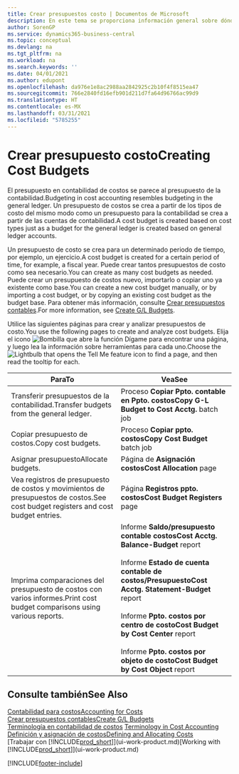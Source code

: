 ```yaml
---
title: Crear presupuestos costo | Documentos de Microsoft
description: En este tema se proporciona información general sobre dónde crear y analizar presupuestos de costos.
author: SorenGP
ms.service: dynamics365-business-central
ms.topic: conceptual
ms.devlang: na
ms.tgt_pltfrm: na
ms.workload: na
ms.search.keywords: ''
ms.date: 04/01/2021
ms.author: edupont
ms.openlocfilehash: da976e1e8ac2988aa2842925c2b10f4f8515ea47
ms.sourcegitcommit: 766e2840fd16efb901d211d7fa64d96766ac99d9
ms.translationtype: HT
ms.contentlocale: es-MX
ms.lasthandoff: 03/31/2021
ms.locfileid: "5785255"
---
```

# <a name="creating-cost-budgets"></a><span data-ttu-id="ba8de-103">Crear presupuesto costo</span><span class="sxs-lookup"><span data-stu-id="ba8de-103">Creating Cost Budgets</span></span>
<span data-ttu-id="ba8de-104">El presupuesto en contabilidad de costos se parece al presupuesto de la contabilidad.</span><span class="sxs-lookup"><span data-stu-id="ba8de-104">Budgeting in cost accounting resembles budgeting in the general ledger.</span></span> <span data-ttu-id="ba8de-105">Un presupuesto de costos se crea a partir de los tipos de costo del mismo modo como un presupuesto para la contabilidad se crea a partir de las cuentas de contabilidad.</span><span class="sxs-lookup"><span data-stu-id="ba8de-105">A cost budget is created based on cost types just as a budget for the general ledger is created based on general ledger accounts.</span></span>  

<span data-ttu-id="ba8de-106">Un presupuesto de costo se crea para un determinado periodo de tiempo, por ejemplo, un ejercicio.</span><span class="sxs-lookup"><span data-stu-id="ba8de-106">A cost budget is created for a certain period of time, for example, a fiscal year.</span></span> <span data-ttu-id="ba8de-107">Puede crear tantos presupuestos de costo como sea necesario.</span><span class="sxs-lookup"><span data-stu-id="ba8de-107">You can create as many cost budgets as needed.</span></span> <span data-ttu-id="ba8de-108">Puede crear un presupuesto de costos nuevo, importarlo o copiar uno ya existente como base.</span><span class="sxs-lookup"><span data-stu-id="ba8de-108">You can create a new cost budget manually, or by importing a cost budget, or by copying an existing cost budget as the budget base.</span></span> <span data-ttu-id="ba8de-109">Para obtener más información, consulte [Crear presupuestos contables](finance-how-create-budgets.md).</span><span class="sxs-lookup"><span data-stu-id="ba8de-109">For more information, see [Create G/L Budgets](finance-how-create-budgets.md).</span></span>

<span data-ttu-id="ba8de-110">Utilice las siguientes páginas para crear y analizar presupuestos de costo.</span><span class="sxs-lookup"><span data-stu-id="ba8de-110">You use the following pages to create and analyze cost budgets.</span></span> <span data-ttu-id="ba8de-111">Elija el icono ![Bombilla que abre la función Dígame](media/ui-search/search_small.png "Dígame qué desea hacer") para encontrar una página, y luego lea la información sobre herramientas para cada uno.</span><span class="sxs-lookup"><span data-stu-id="ba8de-111">Choose the ![Lightbulb that opens the Tell Me feature](media/ui-search/search_small.png "Tell me what you want to do") icon to find a page, and then read the tooltip for each.</span></span>

|<span data-ttu-id="ba8de-112">Para</span><span class="sxs-lookup"><span data-stu-id="ba8de-112">To</span></span>|<span data-ttu-id="ba8de-113">Vea</span><span class="sxs-lookup"><span data-stu-id="ba8de-113">See</span></span>|  
|--------|---------|  
|<span data-ttu-id="ba8de-114">Transferir presupuestos de la contabilidad.</span><span class="sxs-lookup"><span data-stu-id="ba8de-114">Transfer budgets from the general ledger.</span></span>|<span data-ttu-id="ba8de-115">Proceso **Copiar Ppto. contable en Ppto. costos**</span><span class="sxs-lookup"><span data-stu-id="ba8de-115">**Copy G-L Budget to Cost Acctg.** batch job</span></span>|  
|<span data-ttu-id="ba8de-116">Copiar presupuesto de costos.</span><span class="sxs-lookup"><span data-stu-id="ba8de-116">Copy cost budgets.</span></span>|<span data-ttu-id="ba8de-117">Proceso **Copiar ppto. costos**</span><span class="sxs-lookup"><span data-stu-id="ba8de-117">**Copy Cost Budget** batch job</span></span>|  
|<span data-ttu-id="ba8de-118">Asignar presupuesto</span><span class="sxs-lookup"><span data-stu-id="ba8de-118">Allocate budgets.</span></span>|<span data-ttu-id="ba8de-119">Página de **Asignación costos**</span><span class="sxs-lookup"><span data-stu-id="ba8de-119">**Cost Allocation** page</span></span>|  
|<span data-ttu-id="ba8de-120">Vea registros de presupuesto de costos y movimientos de presupuestos de costos.</span><span class="sxs-lookup"><span data-stu-id="ba8de-120">See cost budget registers and cost budget entries.</span></span>|<span data-ttu-id="ba8de-121">Página **Registros ppto. costos**</span><span class="sxs-lookup"><span data-stu-id="ba8de-121">**Cost Budget Registers** page</span></span>|  
|<span data-ttu-id="ba8de-122">Imprima comparaciones del presupuesto de costos con varios informes.</span><span class="sxs-lookup"><span data-stu-id="ba8de-122">Print cost budget comparisons using various reports.</span></span>|<span data-ttu-id="ba8de-123">Informe **Saldo/presupuesto contable costos**</span><span class="sxs-lookup"><span data-stu-id="ba8de-123">**Cost Acctg. Balance-Budget** report</span></span><br /><br /> <span data-ttu-id="ba8de-124">Informe **Estado de cuenta contable de costos/Presupuesto**</span><span class="sxs-lookup"><span data-stu-id="ba8de-124">**Cost Acctg. Statement-Budget** report</span></span><br /><br /> <span data-ttu-id="ba8de-125">Informe **Ppto. costos por centro de costo**</span><span class="sxs-lookup"><span data-stu-id="ba8de-125">**Cost Budget by Cost Center** report</span></span><br /><br /> <span data-ttu-id="ba8de-126">Informe **Ppto. costos por objeto de costo**</span><span class="sxs-lookup"><span data-stu-id="ba8de-126">**Cost Budget by Cost Object** report</span></span>|  

## <a name="see-also"></a><span data-ttu-id="ba8de-127">Consulte también</span><span class="sxs-lookup"><span data-stu-id="ba8de-127">See Also</span></span>  
[<span data-ttu-id="ba8de-128">Contabilidad para costos</span><span class="sxs-lookup"><span data-stu-id="ba8de-128">Accounting for Costs</span></span>](finance-manage-cost-accounting.md)  
[<span data-ttu-id="ba8de-129">Crear presupuestos contables</span><span class="sxs-lookup"><span data-stu-id="ba8de-129">Create G/L Budgets</span></span>](finance-how-create-budgets.md)  
<span data-ttu-id="ba8de-130">[Terminología en contabilidad de costos](finance-terminology-in-cost-accounting.md) </span><span class="sxs-lookup"><span data-stu-id="ba8de-130">[Terminology in Cost Accounting](finance-terminology-in-cost-accounting.md) </span></span>  
[<span data-ttu-id="ba8de-131">Definición y asignación de costos</span><span class="sxs-lookup"><span data-stu-id="ba8de-131">Defining and Allocating Costs</span></span>](finance-define-and-allocate-costs.md)  
<span data-ttu-id="ba8de-132">[Trabajar con [!INCLUDE[prod_short](includes/prod_short.md)]](ui-work-product.md)</span><span class="sxs-lookup"><span data-stu-id="ba8de-132">[Working with [!INCLUDE[prod_short](includes/prod_short.md)]](ui-work-product.md)</span></span>


[!INCLUDE[footer-include](includes/footer-banner.md)]